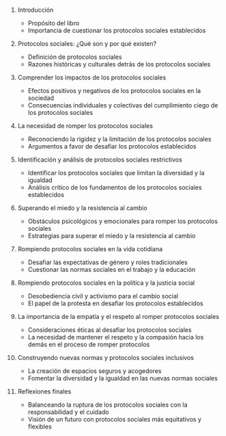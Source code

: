 1. Introducción
   - Propósito del libro
   - Importancia de cuestionar los protocolos sociales establecidos

2. Protocolos sociales: ¿Qué son y por qué existen?
   - Definición de protocolos sociales
   - Razones históricas y culturales detrás de los protocolos sociales

3. Comprender los impactos de los protocolos sociales
   - Efectos positivos y negativos de los protocolos sociales en la sociedad
   - Consecuencias individuales y colectivas del cumplimiento ciego de los protocolos sociales

4. La necesidad de romper los protocolos sociales
   - Reconociendo la rigidez y la limitación de los protocolos sociales
   - Argumentos a favor de desafiar los protocolos establecidos

5. Identificación y análisis de protocolos sociales restrictivos
   - Identificar los protocolos sociales que limitan la diversidad y la igualdad
   - Análisis crítico de los fundamentos de los protocolos sociales establecidos

6. Superando el miedo y la resistencia al cambio
   - Obstáculos psicológicos y emocionales para romper los protocolos sociales
   - Estrategias para superar el miedo y la resistencia al cambio

7. Rompiendo protocolos sociales en la vida cotidiana
   - Desafiar las expectativas de género y roles tradicionales
   - Cuestionar las normas sociales en el trabajo y la educación

8. Rompiendo protocolos sociales en la política y la justicia social
   - Desobediencia civil y activismo para el cambio social
   - El papel de la protesta en desafiar los protocolos establecidos

9. La importancia de la empatía y el respeto al romper protocolos sociales
   - Consideraciones éticas al desafiar los protocolos sociales
   - La necesidad de mantener el respeto y la compasión hacia los demás en el proceso de romper protocolos

10. Construyendo nuevas normas y protocolos sociales inclusivos
    - La creación de espacios seguros y acogedores
    - Fomentar la diversidad y la igualdad en las nuevas normas sociales

11. Reflexiones finales
    - Balanceando la ruptura de los protocolos sociales con la responsabilidad y el cuidado
    - Visión de un futuro con protocolos sociales más equitativos y flexibles
